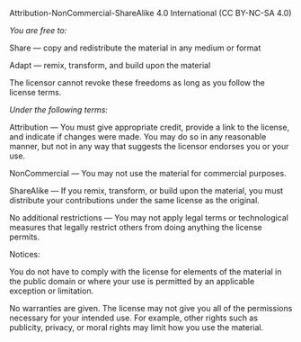 Attribution-NonCommercial-ShareAlike 4.0 International (CC BY-NC-SA 4.0)

*You are free to:*

Share — copy and redistribute the material in any medium or format

Adapt — remix, transform, and build upon the material

The licensor cannot revoke these freedoms as long as you follow the license terms.

*Under the following terms:*

Attribution — You must give appropriate credit, provide a link to the license, and indicate if changes were made. You may do so in any reasonable manner, but not in any way that suggests the licensor endorses you or your use.

NonCommercial — You may not use the material for commercial purposes.

ShareAlike — If you remix, transform, or build upon the material, you must distribute your contributions under the same license as the original.

No additional restrictions — You may not apply legal terms or technological measures that legally restrict others from doing anything the license permits.

Notices:

You do not have to comply with the license for elements of the material in the public domain or where your use is permitted by an applicable exception or limitation.

No warranties are given. The license may not give you all of the permissions necessary for your intended use. For example, other rights such as publicity, privacy, or moral rights may limit how you use the material.
